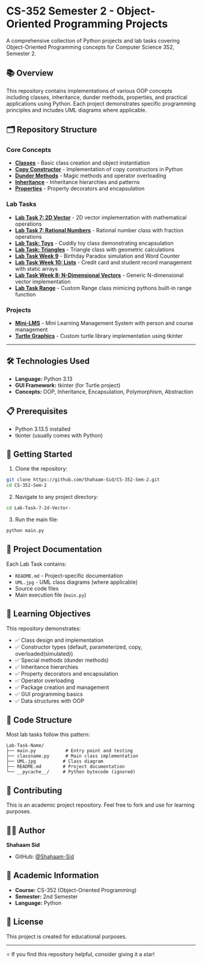 # CS-352 Semester 2 - Object-Oriented Programming Projects

A comprehensive collection of Python projects and lab tasks covering Object-Oriented Programming concepts for Computer Science 352, Semester 2.

## 📚 Overview

This repository contains implementations of various OOP concepts including classes, inheritance, dunder methods, properties, and practical applications using Python. Each project demonstrates specific programming principles and includes UML diagrams where applicable.

## 🗂️ Repository Structure

### Core Concepts

- [**Classes**](./cls/) - Basic class creation and object instantiation
- [**Copy Constructor**](./copy-construcor/) - Implementation of copy constructors in Python
- [**Dunder Methods**](./dunder/) - Magic methods and operator overloading
- [**Inheritance**](./Inheritence/) - Inheritance hierarchies and patterns
- [**Properties**](./properties/) - Property decorators and encapsulation

### Lab Tasks

- [**Lab Task 7: 2D Vector**](./Lab-Task-7-2d-Vector-/) - 2D vector implementation with mathematical operations
- [**Lab Task 7: Rational Numbers**](./Lab-Task-7-Rational-Number-/) - Rational number class with fraction operations
- [**Lab Task: Toys**](./Lab-task-Toys-/) - Cuddly toy class demonstrating encapsulation
- [**Lab Task: Triangles**](./Lab-Task-Triangles-/) - Triangle class with geometric calculations
- [**Lab Task Week 9**](./Lab-Task-Week-9/) - Birthday Paradox simulation and Word Counter
- [**Lab Task Week 10: Lists**](./Lists-Lab-Task-w10/) - Credit card and student record management with static arrays
- [**Lab Task Week 8: N-Dimensional Vectors**](./nDimensionalVectors-LabTaskw8-/) - Generic N-dimensional vector implementation
- [**Lab Task Range**](./Range/) - Custom Range class mimicing pythons built-in range function

### Projects

- [**Mini-LMS**](./Mini-LMS/) - Mini Learning Management System with person and course management
- [**Turtle Graphics**](./Turtle/) - Custom turtle library implementation using tkinter

---

## 🛠️ Technologies Used

- **Language:** Python 3.13
- **GUI Framework:** tkinter (for Turtle project)
- **Concepts:** OOP, Inheritance, Encapsulation, Polymorphism, Abstraction

## 📋 Prerequisites

- Python 3.13.5 installed
- tkinter (usually comes with Python)

## 🚀 Getting Started

1. Clone the repository:
```bash
git clone https://github.com/Shahaam-Sid/CS-352-Sem-2.git
cd CS-352-Sem-2
```

2. Navigate to any project directory:
```bash
cd Lab-Task-7-2d-Vector-
```

3. Run the main file:
```bash
python main.py
```

## 📖 Project Documentation

Each Lab Task contains:
- `README.md` - Project-specific documentation
- `UML.jpg` - UML class diagrams (where applicable)
- Source code files
- Main execution file (`main.py`)

## 🎯 Learning Objectives

This repository demonstrates:
- ✅ Class design and implementation
- ✅ Constructor types (default, parameterized, copy, overloaded(simulated))
- ✅ Special methods (dunder methods)
- ✅ Inheritance hierarchies
- ✅ Property decorators and encapsulation
- ✅ Operator overloading
- ✅ Package creation and management
- ✅ GUI programming basics
- ✅ Data structures with OOP

## 📝 Code Structure

Most lab tasks follow this pattern:
```
Lab-Task-Name/
├── main.py           # Entry point and testing
├── classname.py      # Main class implementation
├── UML.jpg          # Class diagram
├── README.md        # Project documentation
└── __pycache__/     # Python bytecode (ignored)
```

## 🤝 Contributing

This is an academic project repository. Feel free to fork and use for learning purposes.

## 👨‍💻 Author

**Shahaam Sid**
- GitHub: [@Shahaam-Sid](https://github.com/Shahaam-Sid)

## 📅 Academic Information

- **Course:** CS-352 (Object-Oriented Programming)
- **Semester:** 2nd Semester
- **Language:** Python

## 📄 License

This project is created for educational purposes.

---

⭐ If you find this repository helpful, consider giving it a star!